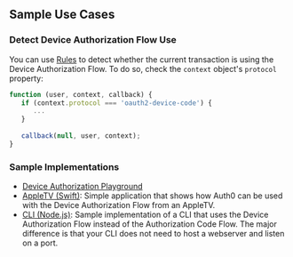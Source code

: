 ## Sample Use Cases

### Detect Device Authorization Flow Use

You can use [Rules](/rules) to detect whether the current transaction is using the Device Authorization Flow. To do so, check the `context` object's `protocol` property:

```javascript
function (user, context, callback) {
   if (context.protocol === 'oauth2-device-code') {
      ...
   }
 
   callback(null, user, context);
}
```

### Sample Implementations

* [Device Authorization Playground](https://auth0.github.io/device-flow-playground/)
* [AppleTV (Swift)](https://github.com/pushpabrol/auth0-device-flow-appletv): Simple application that shows how Auth0 can be used with the Device Authorization Flow from an AppleTV.
* [CLI (Node.js)](https://gist.github.com/panva/652c61e7d847e0ed99926c324fa91b36): Sample implementation of a CLI that uses the Device Authorization Flow instead of the Authorization Code Flow. The major difference is that your CLI does not need to host a webserver and listen on a port.